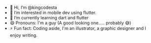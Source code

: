 - 👋 Hi, I’m @kingcodesta
- 👀 I’m interested in mobile dev using flutter.  
- 🌱 I’m currently learning dart and flutter
- 😄 Pronouns: I'm a guy (A good looking one..... probably 😅)
- ⚡ Fun fact: Coding aside, I'm an illustrator, a graphic designer and I enjoy writing.

<!---
kingcodesta/kingcodesta is a ✨ special ✨ repository because its `README.md` (this file) appears on your GitHub profile.
You can click the Preview link to take a look at your changes.
--->
